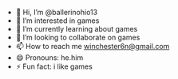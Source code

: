 - 👋 Hi, I’m @ballerinohio13
- 👀 I’m interested in games
- 🌱 I’m currently learning about games
- 💞️ I’m looking to collaborate on games
- 📫 How to reach me winchester6n@gmail.com
- 😄 Pronouns: he.him
- ⚡ Fun fact: i like games

<!---
ballerinohio13/ballerinohio13 is a ✨ special ✨ repository because its `README.md` (this file) appears on your GitHub profile.
You can click the Preview link to take a look at your changes.
--->
